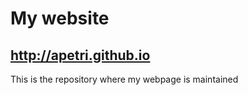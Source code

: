 My website 
========
http://apetri.github.io 
-------

This is the repository where my webpage is maintained